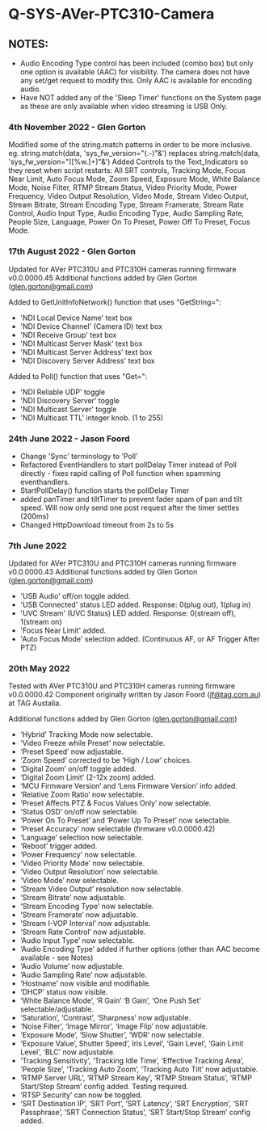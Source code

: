 # Q-SYS-AVer-PTC310-Camera


## NOTES:
- Audio Encoding Type control has been included (combo box) but only one option is available (AAC) for visibility. The camera does not have any set/get request to modify this. Only AAC is available for encoding audio.
- Have NOT added any of the 'Sleep Timer' functions on the System page as these are only available when video streaming is USB Only.

### 4th November 2022 - Glen Gorton
Modified some of the string.match patterns in order to be more inclusive. eg. string.match(data, 'sys_fw_version="(.-)"&') replaces string.match(data, 'sys_fw_version="([%w.]+)"&')
Added Controls to the Text_Indicators so they reset when script restarts: All SRT controls, Tracking Mode, Focus Near Limit, Auto Focus Mode, Zoom Speed, Exposure Mode, White Balance Mode, Noise Filter, RTMP Stream Status,
Video Priority Mode, Power Frequency, Video Output Resolution, Video Mode, Stream Video Output, Stream Bitrate, Stream Encoding Type, Stream Framerate, Stream Rate Control, Audio Input Type, Audio Encoding Type,
Audio Sampling Rate, People Size, Language, Power On To Preset, Power Off To Preset, Focus Mode.

### 17th August 2022 - Glen Gorton
Updated for AVer PTC310U and PTC310H cameras running firmware v0.0.0000.45
Additional functions added by Glen Gorton (glen.gorton@gmail.com)

Added to GetUnitInfoNetwork() function that uses "GetString=":
- 'NDI Local Device Name' text box
- 'NDI Device Channel' (Camera ID) text box
- 'NDI Receive Group' text box
- 'NDI Multicast Server Mask' text box
- 'NDI Multicast Server Address' text box
- 'NDI Discovery Server Address' text box

Added to Poll() function that uses "Get=":
- 'NDI Reliable UDP' toggle
- 'NDI Discovery Server' toggle
- 'NDI Multicast Server' toggle
- 'NDI Multicast TTL' integer knob. (1 to 255)


### 24th June 2022 - Jason Foord
- Change 'Sync' terminology to 'Poll'
- Refactored EventHandlers to start pollDelay Timer instead of Poll directly - fixes rapid calling of Poll function when spamming eventhandlers.
- StartPollDelay() function starts the pollDelay Timer
- added panTimer and tiltTimer to prevent fader spam of pan and tilt speed. Will now only send one post request after the timer settles (200ms)
- Changed HttpDownload timeout from 2s to 5s


### 7th June 2022
Updated for AVer PTC310U and PTC310H cameras running firmware v0.0.0000.43
Additional functions added by Glen Gorton (glen.gorton@gmail.com)

- 'USB Audio' off/on toggle added.
- 'USB Connected' status LED added. Response: 0(plug out), 1(plug in)
- 'UVC Stream' (UVC Status) LED added. Response: 0(stream off), 1(stream on)
- 'Focus Near Limit' added.
- 'Auto Focus Mode' selection added. (Continuous AF, or AF Trigger After PTZ)


### 20th May 2022
Tested with AVer PTC310U and PTC310H cameras running firmware v0.0.0000.42
Component originally written by Jason Foord (jf@tag.com.au) at TAG Austalia.

Additional functions added by Glen Gorton (glen.gorton@gmail.com)
- ‘Hybrid’ Tracking Mode now selectable.
- ‘Video Freeze while Preset’ now selectable.
- ‘Preset Speed’ now adjustable.
- ‘Zoom Speed’ corrected to be ‘High / Low’ choices.
- ‘Digital Zoom’ on/off toggle added.
- ‘Digital Zoom Limit’ (2-12x zoom) added.
- ‘MCU Firmware Version’ and ‘Lens Firmware Version’ info added.
- ‘Relative Zoom Ratio’ now selectable.
- ‘Preset Affects PTZ & Focus Values Only’ now selectable.
- ‘Status OSD’ on/off now selectable.
- ‘Power On To Preset’ and ‘Power Up To Preset’ now selectable.
- ‘Preset Accuracy’ now selectable (firmware v0.0.0000.42)
- ‘Language’ selection now selectable.
- ‘Reboot’ trigger added.
- ‘Power Frequency’ now selectable.
- ‘Video Priority Mode’ now selectable.
- ‘Video Output Resolution’ now selectable.
- ‘Video Mode’ now selectable.
- ‘Stream Video Output’ resolution now selectable.
- ‘Stream Bitrate’ now adjustable.
- ‘Stream Encoding Type’ now selectable.
- ‘Stream Framerate’ now adjustable.
- ‘Stream I-VOP Interval’ now adjustable.
- ‘Stream Rate Control’ now adjustable.
- ‘Audio Input Type’ now selectable.
- ‘Audio Encoding Type’ added if further options (other than AAC become available - see Notes)
- ‘Audio Volume’ now adjustable.
- ‘Audio Sampling Rate’ now adjustable.
- ‘Hostname’ now visible and modifiable.
- ‘DHCP’ status now visible.
- ‘White Balance Mode’, ‘R Gain’ ‘B Gain’, ‘One Push Set’ selectable/adjustable.
- ‘Saturation’, ‘Contrast’, ‘Sharpness’ now adjustable.
- ‘Noise Filter’, ‘Image Mirror’, ‘Image Flip’ now adjustable.
- ‘Exposure Mode’, ‘Slow Shutter’, ‘WDR’ now selectable.
- ‘Exposure Value’, Shutter Speed’, Iris Level’, ‘Gain Level’, ‘Gain Limit Level’, ‘BLC’ now adjustable.
- ‘Tracking Sensitivity’, ‘Tracking Idle Time’, ‘Effective Tracking Area’, ‘People Size’, ‘Tracking Auto Zoom’, ‘Tracking Auto Tilt’ now adjustable.
- ‘RTMP Server URL’, ‘RTMP Stream Key’, ‘RTMP Stream Status’, ‘RTMP Start/Stop Stream’ config added. Testing required.
- ‘RTSP Security’ can now be toggled.
- ‘SRT Destination IP’, ‘SRT Port’, ‘SRT Latency’, ‘SRT Encryption’, ‘SRT Passphrase’, ‘SRT Connection Status’, ‘SRT Start/Stop Stream’ config added.